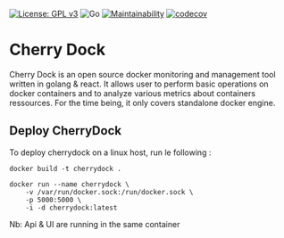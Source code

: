 [![License: GPL v3](https://img.shields.io/badge/License-GPLv3-blue.svg)](https://www.gnu.org/licenses/gpl-3.0)
![Go](https://github.com/CherryDock/CherryDock/workflows/Go/badge.svg)
[![Maintainability](https://api.codeclimate.com/v1/badges/05f40aad1870fa973aa9/maintainability)](https://codeclimate.com/github/CherryDock/CherryDock/maintainability)
[![codecov](https://codecov.io/gh/CherryDock/CherryDock/branch/dev/graph/badge.svg)](https://codecov.io/gh/CherryDock/CherryDock)

<h1>Cherry Dock</h1>
Cherry Dock is an open source docker monitoring and management tool written in golang & react. It allows user to perform basic 
operations on docker containers and to analyze various metrics about containers ressources. For the time being,
it only covers standalone docker engine.


<h2>Deploy CherryDock</h2>
To deploy cherrydock on a linux host, run le following :

```
docker build -t cherrydock .
```

```
docker run --name cherrydock \
    -v /var/run/docker.sock:/run/docker.sock \
    -p 5000:5000 \
    -i -d cherrydock:latest
```
Nb: Api & UI are running in the same container 



